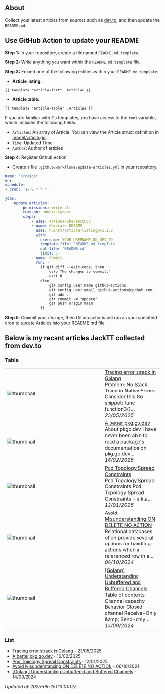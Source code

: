 ## About
Collect your latest articles from sources such as [dev.to](https://dev.to), and then update the `README.md`.

## Use GitHub Action to update your README

**Step 1:** In your repository, create a file named `README.md.template`.

**Step 2:** Write anything you want within the `README.md.template` file.

**Step 3:** Embed one of the following entities within your `README.md.template`:

- **Article listing:**
```shell
{{ template "article-list" .Articles }}
```
- **Article table:**
```shell
{{ template "article-table" .Articles }}
```

If you are familiar with Go templates, you have access to the `root` variable, which includes the following fields:

- `Articles`: An array of Article. You can view the Article struct definition in [model/article.go](model/article.go).
- `Time`: Updated Time
- `Author`: Author of articles

**Step 4**: Register Github Action
- Create a file `.github/workflows/update-articles.yml` in your repository.
```yml
name: "Cronjob"
on:
schedule:
- cron: '15 0 * * *'

jobs:
    update-articles:
        permissions: write-all
        runs-on: ubuntu-latest
        steps:
            - uses: actions/checkout@v3
            - name: Generate README
              uses: huantt/article-listing@v1.1.0
              with:
                username: YOUR_USERNAME_ON_DEV_TO                
                template-file: 'README.md.template'
                out-file: 'README.md'
                limit: 5
            - name: Commit
              run: |
                if git diff --exit-code; then
                    echo "No changes to commit."
                    exit 0
                else
                    git config user.name github-actions
                    git config user.email github-actions@github.com
                    git add .
                    git commit -m "update"
                    git push origin main
                fi
```

**Step 5**: Commit your change, then Github actions will run as your specified cron to update Articles into your README.md file

## Below is my recent articles JackTT collected from dev.to
### Table


<table>
        <tr>
            <td width="300px"><img src="data/images/default-thumbnail.png" alt="thumbnail"></td>
            <td>
                <a href="https://dev.to/jacktt/tracing-error-strack-in-golang-234o">Tracing error strack in Golang</a>
                <div>Problem: No Stack Trace in Native Errors   Consider this Go snippet:    func function3()...</div>
                <div><i>23/05/2025</i></div>
            </td>
        </tr>
        <tr>
            <td width="300px"><img src="https://media2.dev.to/dynamic/image/width=1000,height=420,fit=cover,gravity=auto,format=auto/https%3A%2F%2Fdev-to-uploads.s3.amazonaws.com%2Fuploads%2Farticles%2Fz4mwymfyiy1d2jgrweca.png" alt="thumbnail"></td>
            <td>
                <a href="https://dev.to/jacktt/a-better-pkggodev-hip">A better pkg.go.dev</a>
                <div>About pkgo.dev   I have never been able to read a package&#39;s documentation on pkg.go.dev...</div>
                <div><i>16/02/2025</i></div>
            </td>
        </tr>
        <tr>
            <td width="300px"><img src="https://media2.dev.to/dynamic/image/width=1000,height=420,fit=cover,gravity=auto,format=auto/https%3A%2F%2Fdev-to-uploads.s3.amazonaws.com%2Fuploads%2Farticles%2F3wrh7ita355fq7dzzto1.png" alt="thumbnail"></td>
            <td>
                <a href="https://dev.to/jacktt/pod-topology-spread-constraints-2pd7">Pod Topology Spread Constraints</a>
                <div>Pod Topology Spread Constraints   Pod Topology Spread Constraints - a.k.a...</div>
                <div><i>12/01/2025</i></div>
            </td>
        </tr>
        <tr>
            <td width="300px"><img src="data/images/default-thumbnail.png" alt="thumbnail"></td>
            <td>
                <a href="https://dev.to/jacktt/avoid-misunderstanding-on-delete-no-action-gcj">Avoid Misunderstanding ON DELETE NO ACTION</a>
                <div>Relational databases often provide several options for handling actions when a referenced row in a...</div>
                <div><i>06/10/2024</i></div>
            </td>
        </tr>
        <tr>
            <td width="300px"><img src="data/images/default-thumbnail.png" alt="thumbnail"></td>
            <td>
                <a href="https://dev.to/jacktt/golang-understanding-unbuffered-and-buffered-channels-35bh">[Golang] Understanding Unbuffered and Buffered Channels</a>
                <div>Table of contents    Channel capacity Behavior Closed channel Receive-Only &amp;amp; Send-only...</div>
                <div><i>14/09/2024</i></div>
            </td>
        </tr>
</table>


### List

- [Tracing error strack in Golang](https://dev.to/jacktt/tracing-error-strack-in-golang-234o) - 23/05/2025
- [A better pkg.go.dev](https://dev.to/jacktt/a-better-pkggodev-hip) - 16/02/2025
- [Pod Topology Spread Constraints](https://dev.to/jacktt/pod-topology-spread-constraints-2pd7) - 12/01/2025
- [Avoid Misunderstanding ON DELETE NO ACTION](https://dev.to/jacktt/avoid-misunderstanding-on-delete-no-action-gcj) - 06/10/2024
- [[Golang] Understanding Unbuffered and Buffered Channels](https://dev.to/jacktt/golang-understanding-unbuffered-and-buffered-channels-35bh) - 14/09/2024

*Updated at: 2025-06-25T13:01:12Z*
